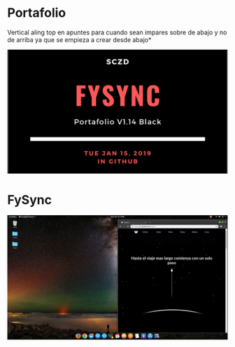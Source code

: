 # Portafolio
Vertical aling top en apuntes para cuando sean impares sobre de abajo y no de arriba ya que se empieza a crear desde abajo* 

![](img/new.png)
# FySync
![](img/chrome.png)

